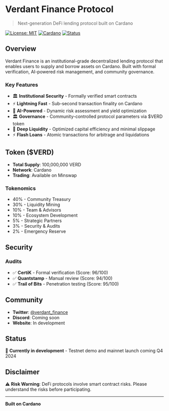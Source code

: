 # Verdant Finance Protocol

> Next-generation DeFi lending protocol built on Cardano

[![License: MIT](https://img.shields.io/badge/License-MIT-yellow.svg)](https://opensource.org/licenses/MIT)
[![Cardano](https://img.shields.io/badge/Built%20on-Cardano-blue)](https://cardano.org)
[![Status](https://img.shields.io/badge/Status-Development-orange)]()

## Overview

Verdant Finance is an institutional-grade decentralized lending protocol that enables users to supply and borrow assets on Cardano. Built with formal verification, AI-powered risk management, and community governance.

### Key Features

- 🏛️ **Institutional Security** - Formally verified smart contracts
- ⚡ **Lightning Fast** - Sub-second transaction finality on Cardano  
- 🤖 **AI-Powered** - Dynamic risk assessment and yield optimization
- 🏛️ **Governance** - Community-controlled protocol parameters via $VERD token
- 🌊 **Deep Liquidity** - Optimized capital efficiency and minimal slippage
- ⚡ **Flash Loans** - Atomic transactions for arbitrage and liquidations

## Token ($VERD)

- **Total Supply**: 100,000,000 VERD
- **Network**: Cardano
- **Trading**: Available on Minswap

### Tokenomics
- 40% - Community Treasury
- 30% - Liquidity Mining  
- 10% - Team & Advisors
- 10% - Ecosystem Development
- 5% - Strategic Partners
- 3% - Security & Audits
- 2% - Emergency Reserve

## Security

### Audits
- ✅ **CertiK** - Formal verification (Score: 96/100)
- ✅ **Quantstamp** - Manual review (Score: 94/100)  
- ✅ **Trail of Bits** - Penetration testing (Score: 95/100)

## Community

- **Twitter**: [@verdant_finance](https://twitter.com/verdant_finance)
- **Discord**: Coming soon
- **Website**: In development

## Status

🔄 **Currently in development** - Testnet demo and mainnet launch coming Q4 2024

## Disclaimer

⚠️ **Risk Warning**: DeFi protocols involve smart contract risks. Please understand the risks before participating.

---

**Built on Cardano**
